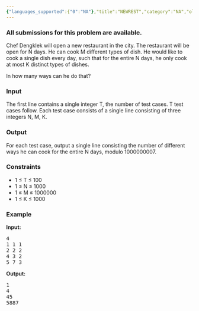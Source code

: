 ```yaml
---
{"languages_supported":{"0":"NA"},"title":"NEWREST","category":"NA","old_version":true,"problem_code":"NEWREST","tags":{"0":"NA"},"layout":"problem"}
---
```


<h3> All submissions for this problem are available. </h3><p>Chef Dengklek will open a new restaurant in the city. The restaurant will be open for N days. He can cook M different types of dish. He would like to cook a single dish every day, such that for the entire N days, he only cook at most K distinct types of dishes.</p>
<p>In how many ways can he do that?</p>
<h3>Input</h3>
<p>The first line contains a single integer T, the number of test cases. T test cases follow. Each test case consists of a single line consisting of three integers N, M, K.</p>
<h3>Output</h3>
<p>For each test case, output a single line consisting the number of different ways he can cook for the entire N days, modulo 1000000007.</p>
<h3>Constraints</h3>
<ul>
<li>1 ≤ T ≤ 100</li>
<li>1 ≤ N ≤ 1000</li>
<li>1 ≤ M ≤ 1000000</li>
<li>1 ≤ K ≤ 1000</li>
</ul>
<h3>Example</h3>
<p><b>Input:</b></p>
<pre>4
1 1 1
2 2 2
4 3 2
5 7 3</pre>
<p><b>Output:</b></p>
<pre>1
4
45
5887</pre>
<p></p>    